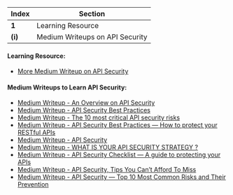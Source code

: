 Index | Section
---   | ---
**1** | Learning Resource
**(i)** | Medium Writeups on API Security



#### Learning Resource:

  * [More Medium Writeup on API Security](https://medium.com/tag/api-security)

#### Medium Writeups to Learn API Security: 

  * [Medium Writeup - An Overview on API Security](https://medium.com/sa-team-blog/an-overview-on-api-security-1e7bf69f7877)
  * [Medium Writeup - API Security Best Practices](https://hamidrdeveloper.medium.com/api-security-best-practices-c7df76881df1)
  * [Medium Writeup - The 10 most critical API security risks](https://medium.com/api-university/the-10-most-critical-api-security-risks-part-4-lack-of-resources-rate-limiting-8067e5d5b25f)
  * [Medium Writeup - API Security Best Practices — How to protect your RESTful APIs](https://medium.com/api-university/api-security-best-practices-how-to-protect-your-restful-apis-d9bde10f16f9)
  * [Medium Writeup - API Security](https://medium.com/@dhaliwalsargam/api-security-3ab0dff48866)
  * [Medium Writeup - WHAT IS YOUR API SECURITY STRATEGY ?](https://blacktechiegirl.medium.com/what-is-your-api-security-strategy-5ed46f63e7f3)
  * [Medium Writeup - API Security Checklist — A guide to protecting your APIs](https://curity.medium.com/api-security-checklist-a-guide-to-protecting-your-apis-c8fb5d385605)
  * [Medium Writeup - API Security, Tips You Can’t Afford To Miss](https://medium.com/decathlontechnology/api-security-e4800de36ce)
  * [Medium Writeup - API Security — Top 10 Most Common Risks and Their Prevention](https://medium.com/geeks-for-tech/api-security-top-10-most-common-risks-and-their-prevention-ec4f39ed0ec5)




